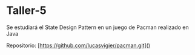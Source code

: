 # Taller-5

Se estudiará el State Design Pattern en un juego de Pacman realizado en Java

Repositorio: [https://github.com/lucasvigier/pacman.git]()
